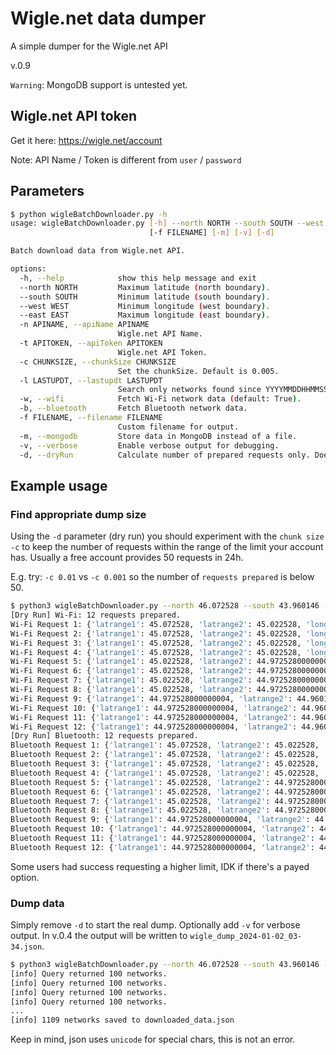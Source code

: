 # Wigle.net data dumper
A simple dumper for the Wigle.net API

v.0.9

`Warning`: MongoDB support is untested yet. 

## Wigle.net API token
Get it here: https://wigle.net/account   

Note: API Name / Token is different from `user` / `password`

## Parameters
```bash
$ python wigleBatchDownloader.py -h
usage: wigleBatchDownloader.py [-h] --north NORTH --south SOUTH --west WEST --east EAST -n APINAME -t APITOKEN [-c CHUNKSIZE] [-l LASTUPDT] [-w] [-b]
                               [-f FILENAME] [-m] [-v] [-d]

Batch download data from Wigle.net API.

options:
  -h, --help            show this help message and exit
  --north NORTH         Maximum latitude (north boundary).
  --south SOUTH         Minimum latitude (south boundary).
  --west WEST           Minimum longitude (west boundary).
  --east EAST           Maximum longitude (east boundary).
  -n APINAME, --apiName APINAME
                        Wigle.net API Name.
  -t APITOKEN, --apiToken APITOKEN
                        Wigle.net API Token.
  -c CHUNKSIZE, --chunkSize CHUNKSIZE
                        Set the chunkSize. Default is 0.005.
  -l LASTUPDT, --lastupdt LASTUPDT
                        Search only networks found since YYYYMMDDHHMMSS.
  -w, --wifi            Fetch Wi-Fi network data (default: True).
  -b, --bluetooth       Fetch Bluetooth network data.
  -f FILENAME, --filename FILENAME
                        Custom filename for output.
  -m, --mongodb         Store data in MongoDB instead of a file.
  -v, --verbose         Enable verbose output for debugging.
  -d, --dryRun          Calculate number of prepared requests only. Does not execute requests.

```

## Example usage

### Find appropriate dump size
Using the `-d` parameter (dry run) you should experiment with the `chunk size` `-c` to keep the number of requests within the range of the limit your account has. Usually a free account provides 50 requests in 24h.  

E.g. try: `-c 0.01` vs `-c 0.001` so the number of `requests prepared` is below 50.   

```bash
$ python3 wigleBatchDownloader.py --north 46.072528 --south 43.960146 --east 4.929610 --west 4.763731 -n <your API Name> -t <Your API Token> -c 0.05 -d -b -v
[Dry Run] Wi-Fi: 12 requests prepared.
Wi-Fi Request 1: {'latrange1': 45.072528, 'latrange2': 45.022528, 'longrange1': 4.763731, 'longrange2': 4.813731}
Wi-Fi Request 2: {'latrange1': 45.072528, 'latrange2': 45.022528, 'longrange1': 4.813731, 'longrange2': 4.863731}
Wi-Fi Request 3: {'latrange1': 45.072528, 'latrange2': 45.022528, 'longrange1': 4.863731, 'longrange2': 4.913730999999999}
Wi-Fi Request 4: {'latrange1': 45.072528, 'latrange2': 45.022528, 'longrange1': 4.913730999999999, 'longrange2': 4.92961}
Wi-Fi Request 5: {'latrange1': 45.022528, 'latrange2': 44.972528000000004, 'longrange1': 4.763731, 'longrange2': 4.813731}
Wi-Fi Request 6: {'latrange1': 45.022528, 'latrange2': 44.972528000000004, 'longrange1': 4.813731, 'longrange2': 4.863731}
Wi-Fi Request 7: {'latrange1': 45.022528, 'latrange2': 44.972528000000004, 'longrange1': 4.863731, 'longrange2': 4.913730999999999}
Wi-Fi Request 8: {'latrange1': 45.022528, 'latrange2': 44.972528000000004, 'longrange1': 4.913730999999999, 'longrange2': 4.92961}
Wi-Fi Request 9: {'latrange1': 44.972528000000004, 'latrange2': 44.960146, 'longrange1': 4.763731, 'longrange2': 4.813731}
Wi-Fi Request 10: {'latrange1': 44.972528000000004, 'latrange2': 44.960146, 'longrange1': 4.813731, 'longrange2': 4.863731}
Wi-Fi Request 11: {'latrange1': 44.972528000000004, 'latrange2': 44.960146, 'longrange1': 4.863731, 'longrange2': 4.913730999999999}
Wi-Fi Request 12: {'latrange1': 44.972528000000004, 'latrange2': 44.960146, 'longrange1': 4.913730999999999, 'longrange2': 4.92961}
[Dry Run] Bluetooth: 12 requests prepared.
Bluetooth Request 1: {'latrange1': 45.072528, 'latrange2': 45.022528, 'longrange1': 4.763731, 'longrange2': 4.813731}
Bluetooth Request 2: {'latrange1': 45.072528, 'latrange2': 45.022528, 'longrange1': 4.813731, 'longrange2': 4.863731}
Bluetooth Request 3: {'latrange1': 45.072528, 'latrange2': 45.022528, 'longrange1': 4.863731, 'longrange2': 4.913730999999999}
Bluetooth Request 4: {'latrange1': 45.072528, 'latrange2': 45.022528, 'longrange1': 4.913730999999999, 'longrange2': 4.92961}
Bluetooth Request 5: {'latrange1': 45.022528, 'latrange2': 44.972528000000004, 'longrange1': 4.763731, 'longrange2': 4.813731}
Bluetooth Request 6: {'latrange1': 45.022528, 'latrange2': 44.972528000000004, 'longrange1': 4.813731, 'longrange2': 4.863731}
Bluetooth Request 7: {'latrange1': 45.022528, 'latrange2': 44.972528000000004, 'longrange1': 4.863731, 'longrange2': 4.913730999999999}
Bluetooth Request 8: {'latrange1': 45.022528, 'latrange2': 44.972528000000004, 'longrange1': 4.913730999999999, 'longrange2': 4.92961}
Bluetooth Request 9: {'latrange1': 44.972528000000004, 'latrange2': 44.960146, 'longrange1': 4.763731, 'longrange2': 4.813731}
Bluetooth Request 10: {'latrange1': 44.972528000000004, 'latrange2': 44.960146, 'longrange1': 4.813731, 'longrange2': 4.863731}
Bluetooth Request 11: {'latrange1': 44.972528000000004, 'latrange2': 44.960146, 'longrange1': 4.863731, 'longrange2': 4.913730999999999}
Bluetooth Request 12: {'latrange1': 44.972528000000004, 'latrange2': 44.960146, 'longrange1': 4.913730999999999, 'longrange2': 4.92961}
```
 Some users had success requesting a higher limit, IDK if there's a payed option.   

### Dump data
Simply remove `-d` to start the real dump. Optionally add `-v` for verbose output. In v.0.4 the output will be written to `wigle_dump_2024-01-02_03-34.json`.  
```bash
$ python3 wigleBatchDownloader.py --north 46.072528 --south 43.960146 --east 4.929610 --west 4.763731 -n <your API Name> -t <Your API Token> -c 0.05 -v
[info] Query returned 100 networks.
[info] Query returned 100 networks.
[info] Query returned 100 networks.
[info] Query returned 100 networks.
...
[info] 1109 networks saved to downloaded_data.json
```
Keep in mind, json uses `unicode` for special chars, this is not an error. 

